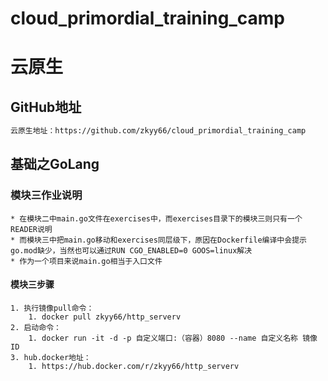 # cloud_primordial_training_camp
# 云原生

## GitHub地址

```tex
云原生地址：https://github.com/zkyy66/cloud_primordial_training_camp
```

## 基础之GoLang

### 模块三作业说明

```text
* 在模块二中main.go文件在exercises中，而exercises目录下的模块三则只有一个READER说明
* 而模块三中把main.go移动和exercises同层级下，原因在Dockerfile编译中会提示go.mod缺少，当然也可以通过RUN CGO_ENABLED=0 GOOS=linux解决
* 作为一个项目来说main.go相当于入口文件
```

#### 模块三步骤

```shell
1. 执行镜像pull命令：
    1. docker pull zkyy66/http_serverv
2. 启动命令：
    1. docker run -it -d -p 自定义端口:（容器）8080 --name 自定义名称 镜像ID
3. hub.docker地址：
    1. https://hub.docker.com/r/zkyy66/http_serverv
```
